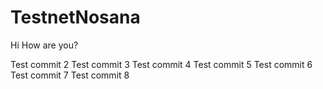 # TestnetNosana
Hi
How are you?

Test commit 2
Test commit 3
Test commit 4
Test commit 5
Test commit 6
Test commit 7
Test commit 8
